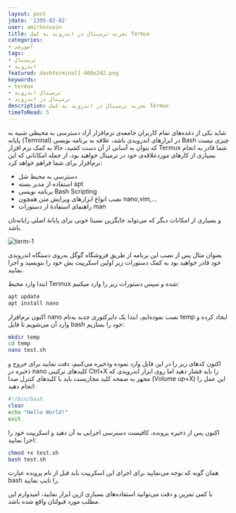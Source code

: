 ```yaml
---
layout: post
jdate: '1395-02-02'
user: amirhossein
title: تجربه ترمینال در اندروید به کمک Termux
categories:
- آموزشی
tags:
- ترمینال
- اندروید
featured: dashterminal1-400x242.png
keywords:
- termux
- ترمینال اندروید
- ترمینال در اندروید
description: تجربه ترمینال در اندروید به کمک Termux
timeToRead: 5
---
```


شاید یکی از دغده‌های تمام کاربران جامعه‌ی نرم‌افزار آزاد دسترسی به محیطی شبیه به پایانه (Terminal) در ابزار‌های اندرویدی باشد، علاقه به برنامه نویسی Bash چیزی نیست که بتوان به آسانی از آن دست کشید، حالا به کمک نرم افزار Termux شما قادر به انجام بسیاری از کارهای موردعلاقه‌ی خود در ترمینال خواهید بود، از جمله امکاناتی که این نرم‌افزار برای شما فراهم خواهد کرد:

*   دسترسی به محیط شل
*   استفاده از مدیر بسته apt
*   برنامه نویسی Bash Scripting
*   نصب انواع ابزارهای ویرایش متن همچون nano,vim,...
*   راهنمای استفادهٔ از دستورات man

و بسیاری از امکانات دیگر که می‌تواند جایگزین نسبتا خوبی برای پایانهٔ اصلی رایانه‌تان باشد.

![term-1](/linuxiha/images/term-1-1.jpg)

بعنوان مثال پس از نصب این برنامه از طریق فروشگاه گوگل به‌روی دستگاه اندرویدی خود قادر خواهید بود به کمک دستورات زیر اولین اسکریپت بش خود را بنویسید و اجرا نمایید.

ابتدا وارد محیط Termux شده و سپس دستورات زیر را وارد میکنیم:

```sh
apt update
apt install nano
```

اکنون نرم‌افزار nano نصب نموده‌ایم، ابتدا یک دایرکتوری جدید به‌نام temp ایجاد کرده و وارد آن می‌شویم تا فایل bash خود را بسازیم:

```sh
mkdir temp
cd temp
nano test.sh
```

اکنون کدهای زیر را در این فایل وارد نموده وذخیره می‌کنیم، دقت نمایید برای خروج و ذخیره در nano کلیدهای ترکیبی Ctrl+X را باید فشار دهید اما روی ابزار اندرویدی که مجهز به صفحه کلید مجازیست باید با کلیدهای کنترل صدا (Volume up+X) این عمل را انجام دهید:

```sh
#!/bin/bash
clear
echo "Hello World!"
exit
```

اکنون پس از ذخیره پرونده، کافیست دسترسی اجرایی به آن دهید و اسکریپت خود را اجرا نمایید:

```sh
chmod +x test.sh
bash test.sh
```

همان گونه که توجه می‌نمایید برای اجرای این اسکریپت باید قبل از نام پرونده عبارت bash را تایپ نمایید.

با کمی تمرین و دقت می‌توانید استفاده‌های بسیاری ازین ابزار نمایید، امیدوارم این مطلب مورد قبولتان واقع شده باشد.